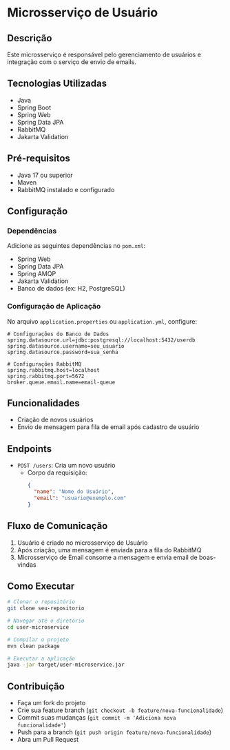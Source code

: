 # Microsserviço de Usuário

## Descrição
Este microsserviço é responsável pelo gerenciamento de usuários e integração com o serviço de envio de emails.

## Tecnologias Utilizadas
- Java
- Spring Boot
- Spring Web
- Spring Data JPA
- RabbitMQ
- Jakarta Validation

## Pré-requisitos
- Java 17 ou superior
- Maven
- RabbitMQ instalado e configurado

## Configuração

### Dependências
Adicione as seguintes dependências no `pom.xml`:
- Spring Web
- Spring Data JPA
- Spring AMQP
- Jakarta Validation
- Banco de dados (ex: H2, PostgreSQL)

### Configuração de Aplicação
No arquivo `application.properties` ou `application.yml`, configure:
```properties
# Configurações do Banco de Dados
spring.datasource.url=jdbc:postgresql://localhost:5432/userdb
spring.datasource.username=seu_usuario
spring.datasource.password=sua_senha

# Configurações RabbitMQ
spring.rabbitmq.host=localhost
spring.rabbitmq.port=5672
broker.queue.email.name=email-queue
```

## Funcionalidades
- Criação de novos usuários
- Envio de mensagem para fila de email após cadastro de usuário

## Endpoints
- `POST /users`: Cria um novo usuário
  - Corpo da requisição:
    ```json
    {
      "name": "Nome do Usuário",
      "email": "usuario@exemplo.com"
    }
    ```

## Fluxo de Comunicação
1. Usuário é criado no microsserviço de Usuário
2. Após criação, uma mensagem é enviada para a fila do RabbitMQ
3. Microsserviço de Email consome a mensagem e envia email de boas-vindas

## Como Executar
```bash
# Clonar o repositório
git clone seu-repositorio

# Navegar até o diretório
cd user-microservice

# Compilar o projeto
mvn clean package

# Executar a aplicação
java -jar target/user-microservice.jar
```

## Contribuição
- Faça um fork do projeto
- Crie sua feature branch (`git checkout -b feature/nova-funcionalidade`)
- Commit suas mudanças (`git commit -m 'Adiciona nova funcionalidade'`)
- Push para a branch (`git push origin feature/nova-funcionalidade`)
- Abra um Pull Request
